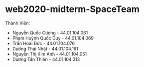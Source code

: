 # web2020-midterm-SpaceTeam
Thành Viên: 
+ Nguyễn Quốc Cường - 44.01.104.061
+ Phạm Huỳnh Quốc Duy - 44.01.104.069
+ Trần Hoài Đức - 44.01.104.076
+ Dương Thái Nhật - 44.01.104.161
+ Nguyễn Thị Kim Anh - 44.01.104.051
+ Dương Tấn Thiên - 44.01.104.213

